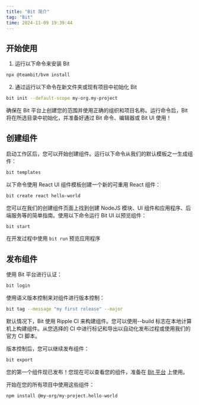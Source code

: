 ```yaml
---
title: "Bit 简介"
tag: "Bit"
time: 2024-11-09 19:39:44
---
```


## 开始使用

1. 运行以下命令来安装 Bit

```sh
npx @teambit/bvm install
```

2. 通过运行以下命令在新文件夹或现有项目中初始化 Bit

```sh
bit init --default-scope my-org.my-project
```

确保在 Bit 平台上创建您的范围并使用正确的组织和项目名称。运行命令后，Bit 将在所选目录中初始化，并准备好通过 Bit 命令、编辑器或 Bit UI 使用！

## 创建组件

启动工作区后，您可以开始创建组件。运行以下命令从我们的默认模板之一生成组件：

```sh
bit templates
```

以下命令使用 React UI 组件模板创建一个新的可重用 React 组件：

```sh
bit create react hello-world
```

您可以在我们的创建组件页面上找到创建 NodeJS 模块、UI 组件和应用程序、后端服务等的简单指南。使用以下命令运行 Bit UI 以预览组件：

```sh
bit start
```

在开发过程中使用 `bit run` 预览应用程序

## 发布组件

使用 Bit 平台进行认证：

```sh
bit login
```

使用语义版本控制来对组件进行版本控制：

```sh
bit tag --message "my first release" --major
```

默认情况下，Bit 使用 Ripple CI 来构建组件。您可以使用--build 标志在本地计算机上构建组件。从您选择的 CI 中进行标记和导出以自动化发布过程或使用我们的官方 CI 脚本。

版本控制后，您可以继续发布组件：

```sh
bit export
```

您的第一个组件现已发布！您现在可以查看您的组件，准备在 [Bit 平台](https://bit.cloud/) 上使用。

开始在您的所有项目中使用这些组件：

```sh
npm install @my-org/my-project.hello-world
```
